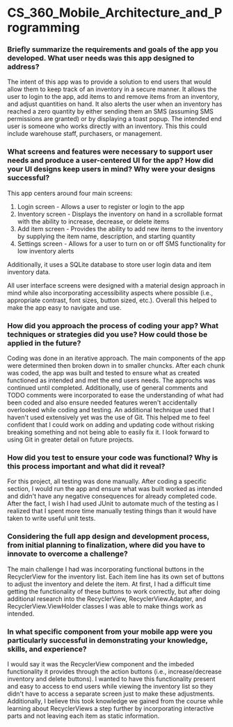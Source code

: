 # CS_360_Mobile_Architecture_and_Programming

### Briefly summarize the requirements and goals of the app you developed. What user needs was this app designed to address?

The intent of this app was to provide a solution to end users that would allow them to keep track of an inventory in a secure manner. It allows the user to login to the app, add items to and remove items from an inventory, and adjust quantities on hand. It also alerts the user when an inventory has reached a zero quantity by either sending them an SMS (assuming SMS permissions are granted) or by displaying a toast popup. The intended end user is someone who works directly with an inventory. This this could include warehouse staff, purchasers, or management.

### What screens and features were necessary to support user needs and produce a user-centered UI for the app? How did your UI designs keep users in mind? Why were your designs successful?

This app centers around four main screens:
1. Login screen - Allows a user to register or login to the app
2. Inventory screen - Displays the inventory on hand in a scrollable format with the ability to increase, decrease, or delete items
3. Add item screen - Provides the ability to add new items to the inventory by supplying the item name, description, and starting quantity
4. Settings screen - Allows for a user to turn on or off SMS functionality for low inventory alerts

Additionally, it uses a SQLite database to store user login data and item inventory data.

All user interface screens were designed with a material design approach in mind while also incorporating accessibility aspects where possible (i.e., appropriate contrast, font sizes, button sized, etc.). Overall this helped to make the app easy to navigate and use.

### How did you approach the process of coding your app? What techniques or strategies did you use? How could those be applied in the future?

Coding was done in an iterative approach. The main components of the app were determined then broken down in to smaller chuncks. After each chunk was coded, the app was built and tested to ensure what as created functioned as intended and met the end users needs. The approchs was continued until completed. Additionally, use of general comments and TODO comments were incorporated to ease the understanding of what had been coded and also ensure needed features weren't accidentally overlooked while coding and testing. An additional technique used that I haven't used extensively yet was the use of Git. This helped me to feel confident that I could work on adding and updating code without risking breaking something and not being able to easily fix it. I look forward to using Git in greater detail on future projects.

### How did you test to ensure your code was functional? Why is this process important and what did it reveal?

For this project, all testing was done manually. After coding a specific section, I would run the app and ensure what was built worked as intended and didn't have any negative consequences for already completed code. After the fact, I wish I had used JUnit to automate much of the testing as I realized that I spent more time manually testing things than it would have taken to write useful unit tests.

### Considering the full app design and development process, from initial planning to finalization, where did you have to innovate to overcome a challenge?

The main challenge I had was incorporating functional buttons in the RecyclerView for the inventory list. Each item line has its own set of buttons to adjust the inventory and delete the item. At first, I had a difficult time getting the functionality of these buttons to work correctly, but after doing additional research into the RecyclerView, RecyclerView.Adapter, and RecyclerView.ViewHolder classes I was able to make things work as intended.

### In what specific component from your mobile app were you particularly successful in demonstrating your knowledge, skills, and experience?

I would say it was the RecyclerView component and the imbeded functionality it provides through the action buttons (i.e., increase/decrease inventory and delete buttons). I wanted to have this functionality present and easy to access to end users while viewing the inventory list so they didn't have to access a separate screen just to make these adjustments. Additionally, I believe this took knowledge we gained from the course while learning about RecyclerViews a step further by incorporating interactive parts and not leaving each item as static information.
